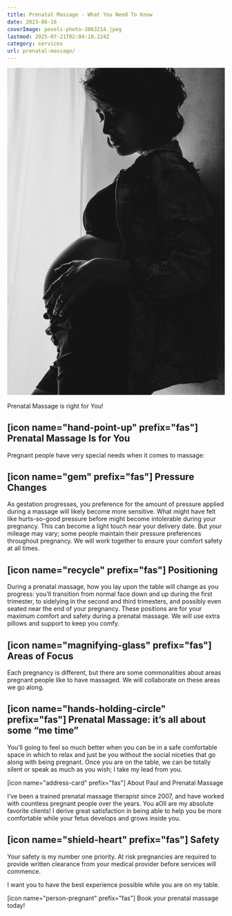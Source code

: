 ```yaml
---
title: Prenatal Massage - What You Need To Know
date: 2023-06-16
coverImage: pexels-photo-3863214.jpeg
lastmod: 2025-07-21T02:04:18.224Z
category: services
url: prenatal-massage/
---
```


![happy young pregnant female caressing belly standing in room](images/pexels-photo-3863214.jpeg)

Prenatal Massage is right for You!

## \[icon name="hand-point-up" prefix="fas"\] Prenatal Massage Is for You

Pregnant people have very special needs when it comes to massage:

## \[icon name="gem" prefix="fas"\] Pressure Changes

As gestation progresses, you preference for the amount of pressure applied during a massage will likely become more sensitive. What might have felt like hurts-so-good pressure before might become intolerable during your pregnancy. This can become a light touch near your delivery date. But your mileage may vary; some people maintain their pressure preferences throughout pregnancy. We will work together to ensure your comfort safety at all times.

## \[icon name="recycle" prefix="fas"\] Positioning

During a prenatal massage, how you lay upon the table will change as you progress: you’ll transition from normal face down and up during the first trimester, to sidelying in the second and third trimesters, and possibly even seated near the end of your pregnancy. These positions are for your maximum comfort and safety during a prenatal massage. We will use extra pillows and support to keep you comfy.

## \[icon name="magnifying-glass" prefix="fas"\] Areas of Focus

Each pregnancy is different, but there are some commonalities about areas pregnant people like to have massaged. We will collaborate on these areas we go along.

## \[icon name="hands-holding-circle" prefix="fas"\] Prenatal Massage: it’s all about some “me time”

You’ll going to feel so much better when you can be in a safe comfortable space in which to relax and just be you without the social niceties that go along with being pregnant. Once you are on the table, we can be totally silent or speak as much as you wish; I take my lead from you.  

\[icon name="address-card" prefix="fas"\] About Paul and Prenatal Massage

I’ve been a trained prenatal massage therapist since 2007, and have worked with countless pregnant people over the years. You aOll are my absolute favorite clients! I derive great satisfaction in being able to help you be more comfortable while your fetus develops and grows inside you.  

## \[icon name="shield-heart" prefix="fas"\] Safety

Your safety is my number one priority. At risk pregnancies are required to provide written clearance from your medical provider before services will commence.  

I want you to have the best experience possible while you are on my table.  

\[icon name="person-pregnant" prefix="fas"\] Book your prenatal massage today!
